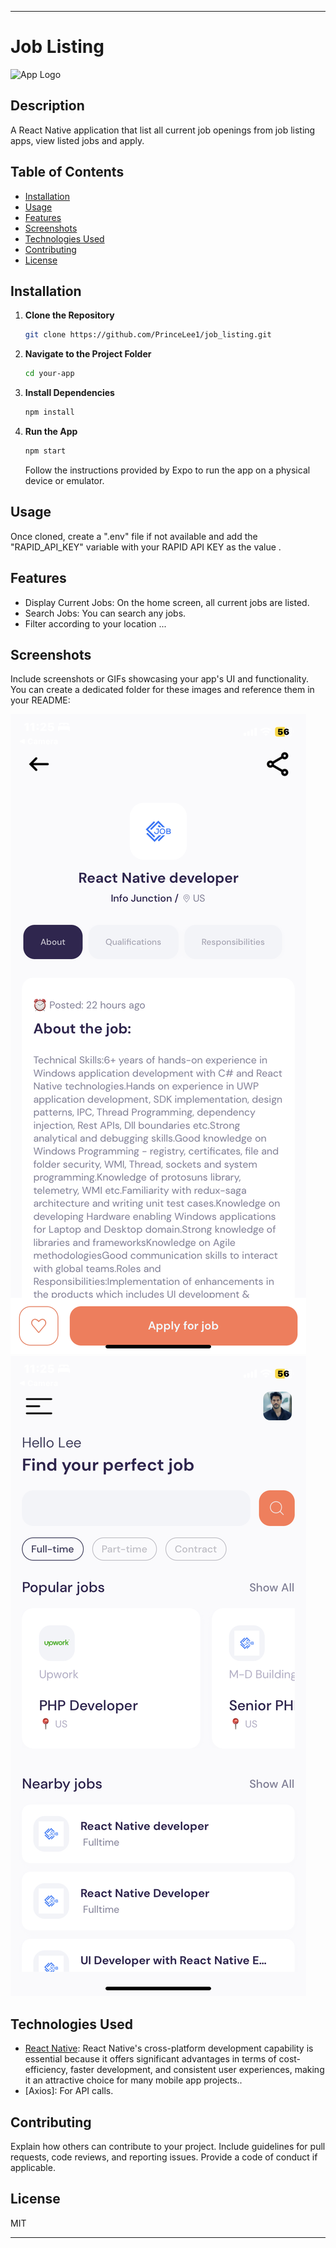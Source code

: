 
---

# Job Listing

![App Logo]('https://t4.ftcdn.net/jpg/05/05/61/73/360_F_505617309_NN1CW7diNmGXJfMicpY9eXHKV4sqzO5H.jpg')

## Description

A React Native application that list all current job openings from job listing apps, view listed jobs and apply.

## Table of Contents

- [Installation](#installation)
- [Usage](#usage)
- [Features](#features)
- [Screenshots](#screenshots)
- [Technologies Used](#technologies-used)
- [Contributing](#contributing)
- [License](#license)

## Installation

1. **Clone the Repository**

   ```bash
   git clone https://github.com/PrinceLee1/job_listing.git
   ```

2. **Navigate to the Project Folder**

   ```bash
   cd your-app
   ```

3. **Install Dependencies**

   ```bash
   npm install
   ```

4. **Run the App**

   ```bash
   npm start
   ```

   Follow the instructions provided by Expo to run the app on a physical device or emulator.

## Usage

Once cloned, create a ".env" file if not available and add the "RAPID_API_KEY" variable with your RAPID API KEY as the value .

## Features


- Display Current Jobs: On the home screen, all current jobs are listed.
- Search Jobs: You can search any jobs.
- Filter according to your location ...

## Screenshots

Include screenshots or GIFs showcasing your app's UI and functionality. You can create a dedicated folder for these images and reference them in your README:

![Screenshot 1](screenshots/shot1.PNG)
![Screenshot 2](screenshots/shot2.PNG)

## Technologies Used

- [React Native](https://reactnative.dev/): React Native's cross-platform development capability is essential because it offers significant advantages in terms of cost-efficiency, faster development, and consistent user experiences, making it an attractive choice for many mobile app projects..
- [Axios]: For API calls.

## Contributing

Explain how others can contribute to your project. Include guidelines for pull requests, code reviews, and reporting issues. Provide a code of conduct if applicable.

## License

MIT

---
